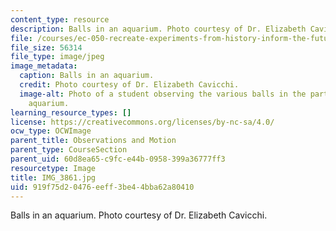 ```yaml
---
content_type: resource
description: Balls in an aquarium. Photo courtesy of Dr. Elizabeth Cavicchi.
file: /courses/ec-050-recreate-experiments-from-history-inform-the-future-from-the-past-galileo-january-iap-2010/919f75d20476eeff3be44bba62a80410_IMG_3861.jpg
file_size: 56314
file_type: image/jpeg
image_metadata:
  caption: Balls in an aquarium.
  credit: Photo courtesy of Dr. Elizabeth Cavicchi.
  image-alt: Photo of a student observing the various balls in the partially-filled
    aquarium.
learning_resource_types: []
license: https://creativecommons.org/licenses/by-nc-sa/4.0/
ocw_type: OCWImage
parent_title: Observations and Motion
parent_type: CourseSection
parent_uid: 60d8ea65-c9fc-e44b-0958-399a36777ff3
resourcetype: Image
title: IMG_3861.jpg
uid: 919f75d2-0476-eeff-3be4-4bba62a80410
---
```

Balls in an aquarium. Photo courtesy of Dr. Elizabeth Cavicchi.